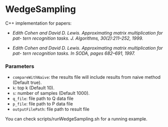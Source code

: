 # WedgeSampling

C++ implementation for papers: 


+ *Edith Cohen and David D. Lewis. Approximating matrix multiplication for pat- tern recognition tasks. J. Algorithms, 30(2):211–252, 1999.*

+ *Edith Cohen and David D. Lewis. Approximating matrix multiplication for pat- tern recognition tasks. In SODA, pages 682–691, 1997.*

### Parameters
- `compareWithNaive`: the results file will include results from naive method (Default true).
- `k`: top k (Default 10).
- `s`: number of samples (Default 1000).
- `q_file`: file path to Q data file
- `p_file`: file path to P data file
- `outputFilePath`: file path to result file


You can check scripts/runWedgeSampling.sh for a running example.